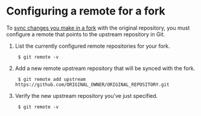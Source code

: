 # Configuring a remote for a fork

To [sync changes you make in a fork](syncing-a-fork.md "syncing-a-fork") with the original repository, you must configure a remote that points to the upstream repository in Git.

1. List the currently configured remote repositories for your fork.

		$ git remote -v

2. Add a new remote upstream repository that will be synced with the fork.

		$ git remote add upstream https://github.com/ORIGINAL_OWNER/ORIGINAL_REPOSITORY.git

3. Verify the new upstream repository you've just specified.

		$ git remote -v

